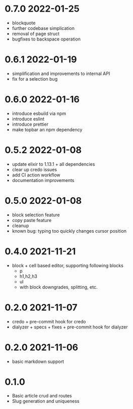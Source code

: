 # 0.7.0 2022-01-25

- blockquote
- further codebase simplication
- removal of page struct
- bugfixes to backspace operation

# 0.6.1 2022-01-19

- simplification and improvements to internal API
- fix for a selection bug

# 0.6.0 2022-01-16

- introduce esbuild via npm
- introduce eslint
- introduce prettier
- make topbar an npm dependency

# 0.5.2 2022-01-08

- update elixir to 1.13.1 + all dependencies
- clear up credo issues
- add CI action workflow
- documentation improvements

# 0.5.0 2022-01-08

- block selection feature
- copy paste feature
- cleanup
- known bug: typing too quickly changes cursor position

# 0.4.0 2021-11-21

- block + cell based editor, supporting following blocks
  - p
  - h1,h2,h3
  - ul
  - with block downgrades, splitting, etc.

# 0.2.0 2021-11-07

- credo + pre-commit hook for credo
- dialyzer + specs + fixes + pre-commit hook for dialyzer

# 0.2.0 2021-11-06

- basic markdown support

# 0.1.0

- Basic article crud and routes
- Slug generation and uniqueness

